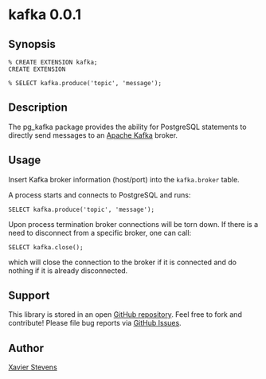 kafka 0.0.1
==========

Synopsis
--------

    % CREATE EXTENSION kafka;
    CREATE EXTENSION

    % SELECT kafka.produce('topic', 'message');

Description
-----------

The pg_kafka package provides the ability for PostgreSQL statements to directly
send messages to an [Apache Kafka](https://kafka.apache.org/) broker.

Usage
-----
Insert Kafka broker information (host/port) into the
`kafka.broker` table.

A process starts and connects to PostgreSQL and runs:

    SELECT kafka.produce('topic', 'message');

Upon process termination broker connections will be torn down.
If there is a need to disconnect from a specific broker, one can call:

    SELECT kafka.close();

which will close the connection to the broker if it is connected and do nothing
if it is already disconnected.

Support
-------

This library is stored in an open [GitHub 
repository](https://github.com/xstevens/pg_kafka). Feel free to fork and 
contribute! Please file bug reports via [GitHub
Issues](https://github.com/omniti-labs/pg_kafka/issues/).

Author
------

[Xavier Stevens](https://github.com/xstevens)
